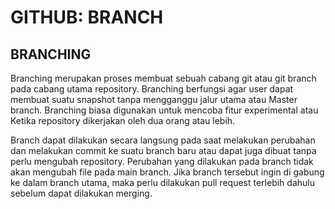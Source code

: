 # GITHUB: BRANCH

## BRANCHING
Branching merupakan proses membuat sebuah cabang git atau git branch pada cabang utama repository. Branching berfungsi agar user dapat membuat suatu snapshot tanpa mengganggu jalur utama atau Master branch. Branching biasa digunakan untuk mencoba fitur experimental atau Ketika repository dikerjakan oleh dua orang atau lebih.

Branch dapat dilakukan secara langsung pada saat melakukan perubahan dan melakukan commit ke suatu branch baru atau dapat juga dibuat tanpa perlu mengubah repository. Perubahan yang dilakukan pada branch tidak akan mengubah file pada main branch. Jika branch tersebut ingin di gabung ke dalam branch utama, maka perlu dilakukan pull request terlebih dahulu sebelum dapat dilakukan merging.
